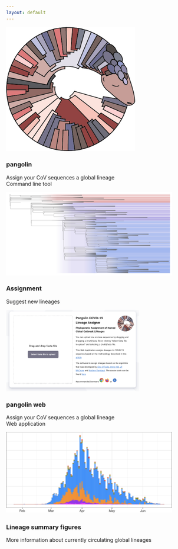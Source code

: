 ```yaml
---
layout: default
---
```


<!-- Section -->
<section>
	<!-- <header class="major">
		<h2>Ipsum sed dolor</h2>
	</header> -->
	<div class="posts">
		<article>
			<a href="https://github.com/cov-lineages/pangolin" class="image"><img src="assets/images/pangolin_logo.png" style="height:100%;max-height:350px;max-width:350px" alt="" /></a>
			<h3>pangolin</h3>
			<p>Assign your CoV sequences a global lineage<br>
			Command line tool</p>
			<!-- <ul class="actions">
				<li><a href="https://pangolin.cog-uk.io/" class="button">More</a></li>
			</ul> -->
		</article>
		<article>
			<a href="./descriptions.html" class="image"><img src="assets/images/global_lineages_tree.png" style="height:100%;max-height:400px;max-width:450px" alt="" /></a>
			<h3>Assignment</h3>
			<p>Suggest new lineages</p>
			<!-- <ul class="actions">
				<li><a href="#" class="button">More</a></li>
			</ul> -->
		</article>
		<article>
			<a href="https://pangolin.cog-uk.io/" class="image"><img src="assets/images/pangolin_web.png" style="height:100%;max-height:220px;max-width:400px" alt="" /></a>
			<h3>pangolin web</h3>
			<p>Assign your CoV sequences a global lineage<br>
			Web application</p>
			<!-- <ul class="actions">
				<li><a href="#" class="button">More</a></li>
			</ul> -->
		</article>
		<article>
			<a href="./summaries.html" class="image"><img src="assets/images/lineage_histogram.png" 
			style="height:100%;max-height:250px;max-width:450px" alt="" /></a>
			<h3>Lineage summary figures</h3>
			<p>More information about currently circulating global lineages</p>
			<!-- <ul class="actions">
				<li><a href="#" class="button">More</a></li>
			</ul> -->
		</article>
	</div>
</section>
